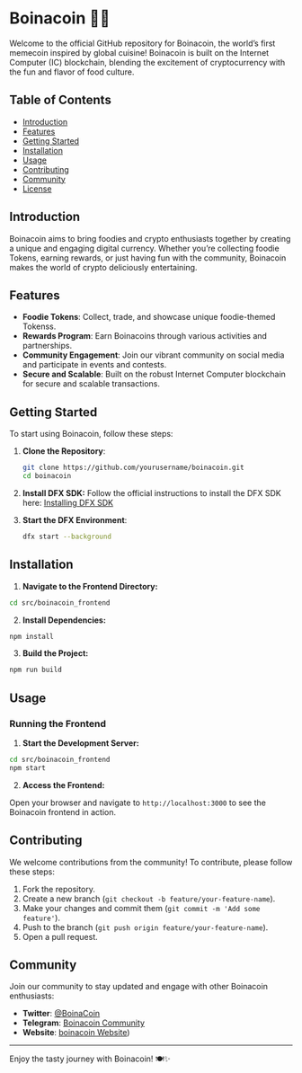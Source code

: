 # Boinacoin 🥟🚀

Welcome to the official GitHub repository for Boinacoin, the world’s first memecoin inspired by global cuisine! Boinacoin is built on the Internet Computer (IC) blockchain, blending the excitement of cryptocurrency with the fun and flavor of food culture.

## Table of Contents

- [Introduction](#introduction)
- [Features](#features)
- [Getting Started](#getting-started)
- [Installation](#installation)
- [Usage](#usage)
- [Contributing](#contributing)
- [Community](#community)
- [License](#license)

## Introduction

Boinacoin aims to bring foodies and crypto enthusiasts together by creating a unique and engaging digital currency. Whether you’re collecting foodie Tokens, earning rewards, or just having fun with the community, Boinacoin makes the world of crypto deliciously entertaining.

## Features

- **Foodie Tokens**: Collect, trade, and showcase unique foodie-themed Tokenss.
- **Rewards Program**: Earn Boinacoins through various activities and partnerships.
- **Community Engagement**: Join our vibrant community on social media and participate in events and contests.
- **Secure and Scalable**: Built on the robust Internet Computer blockchain for secure and scalable transactions.

## Getting Started

To start using Boinacoin, follow these steps:

1. **Clone the Repository**:
    ```bash
    git clone https://github.com/yourusername/boinacoin.git
    cd boinacoin
    ```
2. **Install DFX SDK:**
   Follow the official instructions to install the DFX SDK here: [Installing DFX SDK](https://internetcomputer.org/docs/current/developer-docs/getting-started/install/)


3. **Start the DFX Environment**:
    ```bash
    dfx start --background
    ```

## Installation

1. **Navigate to the Frontend Directory:**
  ```bash
  cd src/boinacoin_frontend
  ```

2. **Install Dependencies:**
  ```bash
  npm install
  ```

3. **Build the Project:**
  ```bash
  npm run build
  ```

## Usage

### Running the Frontend

1. **Start the Development Server:**

  ```bash
  cd src/boinacoin_frontend
  npm start
  ```

2. **Access the Frontend:**
   
Open your browser and navigate to `http://localhost:3000` to see the Boinacoin frontend in action.

## Contributing

We welcome contributions from the community! To contribute, please follow these steps:

1. Fork the repository.
2. Create a new branch (`git checkout -b feature/your-feature-name`).
3. Make your changes and commit them (`git commit -m 'Add some feature'`).
4. Push to the branch (`git push origin feature/your-feature-name`).
5. Open a pull request.

## Community

Join our community to stay updated and engage with other Boinacoin enthusiasts:

- **Twitter**: [@BoinaCoin](https://x.com/BoinaCoin)
- **Telegram**: [Boinacoin Community](https://t.me/BoinaCoin)
- **Website**: [boinacoin Website](https://2v3gb-mqaaa-aaaak-akuuq-cai.icp0.io))

---

Enjoy the tasty journey with Boinacoin! 🍽️✨
